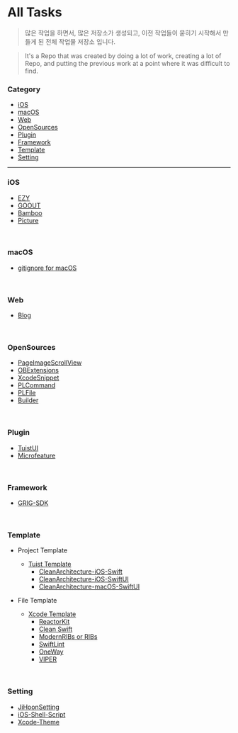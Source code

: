 # All Tasks

>많은 작업을 하면서, 많은 저장소가 생성되고, 이전 작업들이 묻히기 시작해서 만들게 된 전체 작업물 저장소 입니다.

>It's a Repo that was created by doing a lot of work, creating a lot of Repo, and putting the previous work at a point where it was difficult to find.


### Category
- [iOS](#ios)
- [macOS](#macos)
- [Web](#web)
- [OpenSources](#opensources)
- [Plugin](#plugin)
- [Framework](#framework)
- [Template](#template)
- [Setting](#setting)

---
### iOS
- [EZY](https://github.com/neulsom-EZY)
- [GOOUT](https://github.com/Picnic-GSM)
- [Bamboo](https://github.com/joog-lim)
- [Picture](https://github.com/Picture-GSM/Picture_iOS)

</br>

### macOS
- [gitignore for macOS](https://github.com/Jihoonahn/gitignore-macOS)

</br>

### Web
- [Blog](https://github.com/Jihoonahn/Blog)

</br>

### OpenSources
- [PageImageScrollView](https://github.com/Jihoonahn/PageImageScrollView)
- [OBExtensions](https://github.com/pelagornis/OBExtensions)
- [XcodeSnippet](https://github.com/Jihoonahn/XcodeSnippet)
- [PLCommand](https://github.com/pelagornis/PLCommand)
- [PLFile](https://github.com/pelagornis/PLFile)
- [Builder](https://github.com/pelagornis/Builder)

</br>

### Plugin
- [TuistUI](https://github.com/jihoonahn/tuistui)
- [Microfeature](https://github.com/jihoonahn/microfeature)


</br>

### Framework
- [GRIG-SDK](https://github.com/JiHoonAHN/GRIG-SDK)

</br>

### Template
- Project Template
    - [Tuist Template](https://github.com/tuist-template)
        - [CleanArchitecture-iOS-Swift](https://github.com/tuist-template/CleanArchitecture-iOS-Swift)
        - [CleanArchitecture-iOS-SwiftUI](https://github.com/tuist-template/CleanArchitecture-iOS-SwiftUI)
        - [CleanArchitecture-macOS-SwiftUI](https://github.com/tuist-template/CleanArchitecture-macOS-SwiftUI)

- File Template
    - [Xcode Template](https://github.com/Jihoonahn/Xcode-Template)
        - [ReactorKit](https://github.com/Jihoonahn/Xcode-Template/tree/main/ReactorKit)
        - [Clean Swift](https://github.com/Jihoonahn/Xcode-Template/tree/main/Clean%20Swift)
        - [ModernRIBs or RIBs](https://github.com/Jihoonahn/Xcode-Template/tree/main/ModernRIBs%20or%20RIBs)
        - [SwiftLint](https://github.com/Jihoonahn/Xcode-Template/tree/main/SwiftLint)
        - [OneWay](https://github.com/Jihoonahn/Xcode-Template/tree/main/OneWay)
        - [VIPER](https://github.com/Jihoonahn/Xcode-Template/tree/main/VIPER)

</br>

### Setting
- [JiHoonSetting](https://github.com/Jihoonahn/JihoonAHN-Setting)
- [iOS-Shell-Script](https://github.com/Jihoonahn/iOS-Shell-Script)
- [Xcode-Theme](https://github.com/Jihoonahn/Xcode-Theme)
